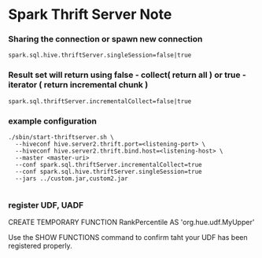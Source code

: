 # Spark Thrift Server Note

### Sharing the connection or spawn new connection
```
spark.sql.hive.thriftServer.singleSession=false|true
```

### Result set will return using false - collect( return all )  or true - iterator ( return incremental chunk )

```
spark.sql.thriftServer.incrementalCollect=false|true
```

### example configuration

```
./sbin/start-thriftserver.sh \
  --hiveconf hive.server2.thrift.port=<listening-port> \
  --hiveconf hive.server2.thrift.bind.host=<listening-host> \
  --master <master-uri>
  --conf spark.sql.thriftServer.incrementalCollect=true
  --conf spark.sql.hive.thriftServer.singleSession=true
  --jars ../custom.jar,custom2.jar
  
```

### register UDF, UADF

CREATE TEMPORARY FUNCTION RankPercentile AS 'org.hue.udf.MyUpper'


Use the SHOW FUNCTIONS command to confirm taht your UDF has been registered properly.

